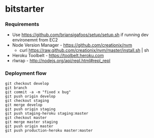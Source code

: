 bitstarter
==========

### Requirements
- Use https://github.com/briansigafoos/setup/setup.sh if running dev environemnt from EC2
- Node Version Manager - https://github.com/creationix/nvm
    - curl https://raw.github.com/creationix/nvm/master/install.sh | sh
- Heroku Toolbelt - https://toolbelt.heroku.com
- rlwrap - http://nodejs.org/api/repl.html#repl_repl

### Deployment flow
    git checkout develop
    git branch
    git commit -a -m "fixed x bug"
    git push origin develop
    git checkout staging
    git merge develop
    git push origin staging
    git push staging-heroku staging:master
    git checkout master
    git merge master staging
    git push origin master
    git push production-heroku master:master
